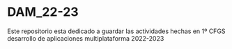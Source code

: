 # DAM_22-23
Este repositorio esta dedicado a guardar las actividades hechas en
1º CFGS desarrollo de aplicaciones multiplataforma 2022-2023 
